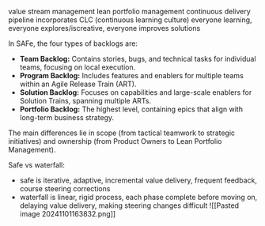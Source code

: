 value stream management 
lean portfolio management
continuous delivery pipeline
incorporates CLC (continuous learning culture)
	everyone learning, everyone explores/iscreative, everyone improves solutions

In SAFe, the four types of backlogs are:

- **Team Backlog:** Contains stories, bugs, and technical tasks for individual teams, focusing on local execution.
- **Program Backlog:** Includes features and enablers for multiple teams within an Agile Release Train (ART).
- **Solution Backlog:** Focuses on capabilities and large-scale enablers for Solution Trains, spanning multiple ARTs.
- **Portfolio Backlog:** The highest level, containing epics that align with long-term business strategy.

The main differences lie in scope (from tactical teamwork to strategic initiatives) and ownership (from Product Owners to Lean Portfolio Management).

Safe vs waterfall:
+ safe is iterative, adaptive, incremental value delivery, frequent feedback, course steering corrections
+ waterfall is linear, rigid process, each phase complete before moving on, delaying value delivery, making steering changes difficult
![[Pasted image 20241101163832.png]]